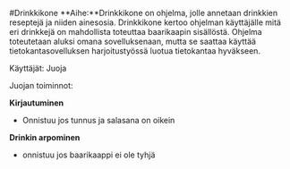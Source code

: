 #Drinkkikone
**Aihe:**Drinkkikone on ohjelma, jolle annetaan drinkkien reseptejä ja niiden ainesosia. Drinkkikone kertoo ohjelman käyttäjälle mitä eri drinkkejä on mahdollista toteuttaa baarikaapin sisällöstä. Ohjelma toteutetaan aluksi omana sovelluksenaan, mutta se saattaa käyttää tietokantasovelluksen harjoitustyössä luotua tietokantaa hyväkseen. 

Käyttäjät: Juoja

Juojan toiminnot:

**Kirjautuminen**

* Onnistuu jos tunnus ja salasana on oikein

**Drinkin arpominen**
* onnistuu jos baarikaappi ei ole tyhjä

